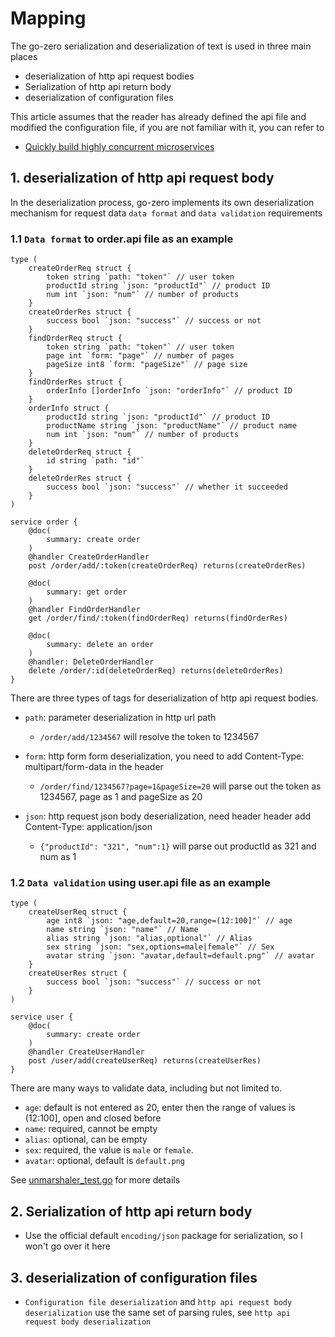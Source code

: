 
# Mapping

The go-zero serialization and deserialization of text is used in three main places

* deserialization of http api request bodies
* Serialization of http api return body
* deserialization of configuration files

This article assumes that the reader has already defined the api file and modified the configuration file, if you are not familiar with it, you can refer to

* [Quickly build highly concurrent microservices](shorturl)

## 1. deserialization of http api request body

In the deserialization process, go-zero implements its own deserialization mechanism for request data `data format` and `data validation` requirements

### 1.1 `Data format` to order.api file as an example

```
type (
	createOrderReq struct {
		token string `path: "token"` // user token
		productId string `json: "productId"` // product ID
		num int `json: "num"` // number of products
	}
	createOrderRes struct {
		success bool `json: "success"` // success or not
	}
	findOrderReq struct {
		token string `path: "token"` // user token
		page int `form: "page"` // number of pages
		pageSize int8 `form: "pageSize"` // page size
	}
	findOrderRes struct {
		orderInfo []orderInfo `json: "orderInfo"` // product ID
	}
	orderInfo struct {
		productId string `json: "productId"` // product ID
		productName string `json: "productName"` // product name
		num int `json: "num"` // number of products
	}
	deleteOrderReq struct {
		id string `path: "id"`
	}
	deleteOrderRes struct {
		success bool `json: "success"` // whether it succeeded
	}
)

service order {
    @doc(
        summary: create order
    )
    @handler CreateOrderHandler
    post /order/add/:token(createOrderReq) returns(createOrderRes)

    @doc(
        summary: get order
    )
    @handler FindOrderHandler
    get /order/find/:token(findOrderReq) returns(findOrderRes)

    @doc(
        summary: delete an order
    )
    @handler: DeleteOrderHandler
    delete /order/:id(deleteOrderReq) returns(deleteOrderRes)
}
```

There are three types of tags for deserialization of http api request bodies.

* ``path``: parameter deserialization in http url path
  * ``/order/add/1234567`` will resolve the token to 1234567
* `form`: http form form deserialization, you need to add Content-Type: multipart/form-data in the header
  * `/order/find/1234567?page=1&pageSize=20` will parse out the token as 1234567, page as 1 and pageSize as 20

* `json`: http request json body deserialization, need header header add Content-Type: application/json
  * `{"productId": "321", "num":1}` will parse out productId as 321 and num as 1

### 1.2 `Data validation` using user.api file as an example

```
type (
	createUserReq struct {
		age int8 `json: "age,default=20,range=(12:100]"` // age
		name string `json: "name"` // Name
		alias string `json: "alias,optional"` // Alias
		sex string `json: "sex,options=male|female"` // Sex
		avatar string `json: "avatar,default=default.png"` // avatar
	}
	createUserRes struct {
		success bool `json: "success"` // success or not
	}
)

service user {
    @doc(
        summary: create order
    )
    @handler CreateUserHandler
    post /user/add(createUserReq) returns(createUserRes)
}
```

There are many ways to validate data, including but not limited to.

* ``age``: default is not entered as 20, enter then the range of values is (12:100], open and closed before
* `name`: required, cannot be empty
* `alias`: optional, can be empty
* `sex`: required, the value is `male` or `female`.
* `avatar`: optional, default is `default.png`

See [unmarshaler_test.go](https://github.com/zeromicro/go-zero/blob/master/core/mapping/unmarshaler_test.go) for more details

## 2. Serialization of http api return body

* Use the official default `encoding/json` package for serialization, so I won't go over it here

## 3. deserialization of configuration files

* `Configuration file deserialization` and `http api request body deserialization` use the same set of parsing rules, see `http api request body deserialization`
